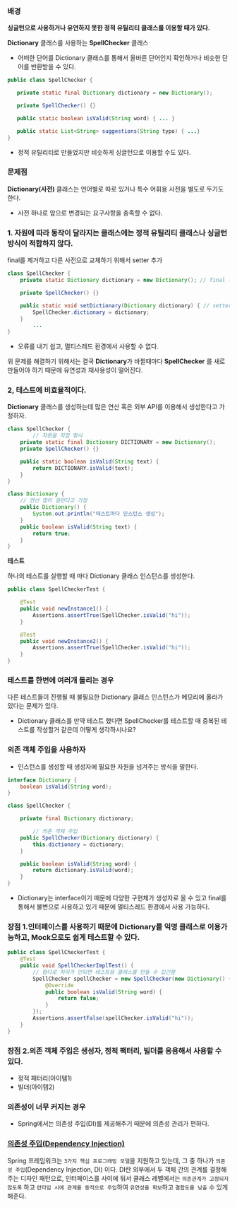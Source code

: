 ### 배경

**싱글턴으로 사용하거나 유연하지 못한 정적 유틸리티 클래스를 이용할 때가 있다.**

**Dictionary** 클래스를 사용하는 **SpellChecker** 클래스

- 어떠한 단어를 Dictionary 클래스를 통해서 올바른 단어인지 확인하거나 비슷한 단어를 반환받을 수 있다.

```java
public class SpellChecker {

   private static final Dictionary dictionary = new Dictionary();

   private SpellChecker() {}

   public static boolean isValid(String word) { ... }

   public static List<String> suggestions(String typo) { ...}
}
```

- 정적 유틸리티로 만들었지만 비슷하게 싱글턴으로 이용할 수도 있다.

### 문제점

**Dictionary(사전)** 클래스는 언어별로 따로 있거나 특수 어휘용 사전을 별도로 두기도 한다.

- 사전 하나로 앞으로 변경되는 요구사항을 충족할 수 없다.

### 1. 자원에 따라 동작이 달라지는 클래스에는 정적 유틸리티 클래스나 싱글턴 방식이 적합하지 않다.

final를 제거하고 다른 사전으로 교체하기 위해서 setter 추가

```java
class SpellChecker {
    private static Dictionary dictionary = new Dictionary(); // final 제거

    private SpellChecker() {}

    public static void setDictionary(Dictionary dictionary) { // setter 추가
        SpellChecker.dictionary = dictionary;
    }
		...
}
```

- 오류를 내기 쉽고, 멀티스레드 환경에서 사용할 수 없다.

위 문제를 해결하기 위해서는 결국 **Dictionary**가 바뀔때마다 **SpellChecker** 를 새로 만들어야 하기 때문에 유연성과 재사용성이 떨어진다.

### 2, 테스트에 비효율적이다.

**Dictionary** 클래스를 생성하는데 많은 연산 혹은 외부 API를 이용해서 생성한다고 가정하자.

```java
class SpellChecker {
		// 자원을 직접 명시
    private static final Dictionary DICTIONARY = new Dictionary();
    private SpellChecker() {}

    public static boolean isValid(String text) {
        return DICTIONARY.isValid(text);
    }
}

class Dictionary {
    // 연산 많이 걸린다고 가정
    public Dictionary() {
        System.out.println("테스트마다 인스턴스 생성");
    }
    public boolean isValid(String text) {
        return true;
    }
}
```

**테스트**

하나의 테스트를 실행할 때 마다 Dictionary 클래스 인스턴스를 생성한다.

```java
public class SpellCheckerTest {

    @Test
    public void newInstance1() {
        Assertions.assertTrue(SpellChecker.isValid("hi"));
    }

    @Test
    public void newInstance2() {
        Assertions.assertTrue(SpellChecker.isValid("hi"));
    }
}
```

### **테스트를 한번에 여러개 돌리는 경우**

다른 테스트들이 진행될 때 불필요한 Dictionary 클래스 인스턴스가 메모리에 올라가 있다는 문제가 있다.

- Dictionary 클래스를 만약 테스트 했다면 SpellChecker를 테스트할 때 중복된 테스트를 작성할거 같은데 어떻게 생각하시나요?

### 의존 객체 주입을 사용하자

- 인스턴스를 생성할 때 생성자에 필요한 자원을 넘겨주는 방식을 말한다.

```java
interface Dictionary {
    boolean isValid(String word);
}

class SpellChecker {

    private final Dictionary dictionary;

		// 의존 객체 주입
    public SpellChecker(Dictionary dictionary) {
        this.dictionary = dictionary;
    }

    public boolean isValid(String word) {
        return dictionary.isValid(word);
    }
}
```

- Dictionary는 interface이기 때문에 다양한 구현체가 생성자로 올 수 있고 final를 통해서 불변으로 사용하고 있기 때문에 멀티스레드 환경에서 사용 가능하다.

### 장점 1.인터페이스를 사용하기 때문에 Dictionary를 익명 클래스로 이용가능하고, Mock으로도 쉽게 테스트할 수 있다.

```java
public class SpellCheckerTest {
    @Test
    public void SpellCheckerImplTest() {
        // 람다로 처리가 안되면 테스트용 클래스를 만들 수 있긴함
        SpellChecker spellChecker = new SpellChecker(new Dictionary() {
            @Override
            public boolean isValid(String word) {
                return false;
            }
        });
        Assertions.assertFalse(spellChecker.isValid("hi"));
    }
}
```

### 장점 2.의존 객체 주입은 생성자, 정적 팩터리, 빌더를 응용해서 사용할 수 있다.

- 정적 패터리(아이템1)
- 빌더(아이템2)

### 의존성이 너무 커지는 경우

- Spring에서는 의존성 주입(DI)를 제공해주기 때문에 의존성 관리가 편하다.

### [의존성 주입(Dependency Injection)](https://mangkyu.tistory.com/150)

Spring 프레임워크는 `3가지 핵심 프로그래밍 모델`을 지원하고 있는데, 그 중 하나가 `의존성 주입`(Dependency Injection, DI) 이다. DI란 외부에서 두 객체 간의 관계를 결정해주는 디자인 패턴으로, 인터페이스를 사이에 둬서 클래스 레벨에서는 `의존관계가 고정되지 않도록` 하고 `런타임 시에 관계를 동적으로 주입`하여 `유연성을 확보`하고 `결합도를 낮출` 수 있게 해준다.
